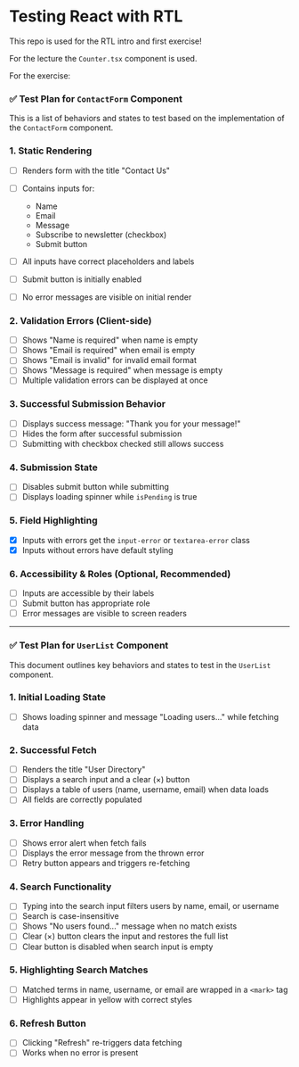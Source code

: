 # Testing React with RTL

This repo is used for the RTL intro and first exercise!

For the lecture the `Counter.tsx` component is used.

For the exercise:

### ✅ Test Plan for `ContactForm` Component

This is a list of behaviors and states to test based on the implementation of the `ContactForm` component.

### 1. Static Rendering

- [ ] Renders form with the title "Contact Us"
- [ ] Contains inputs for:

  - Name
  - Email
  - Message
  - Subscribe to newsletter (checkbox)
  - Submit button

- [ ] All inputs have correct placeholders and labels
- [ ] Submit button is initially enabled
- [ ] No error messages are visible on initial render

### 2. Validation Errors (Client-side)

- [ ] Shows "Name is required" when name is empty
- [ ] Shows "Email is required" when email is empty
- [ ] Shows "Email is invalid" for invalid email format
- [ ] Shows "Message is required" when message is empty
- [ ] Multiple validation errors can be displayed at once

### 3. Successful Submission Behavior

- [ ] Displays success message: "Thank you for your message!"
- [ ] Hides the form after successful submission
- [ ] Submitting with checkbox checked still allows success

### 4. Submission State

- [ ] Disables submit button while submitting
- [ ] Displays loading spinner while `isPending` is true

### 5. Field Highlighting

- [x] Inputs with errors get the `input-error` or `textarea-error` class
- [x] Inputs without errors have default styling

### 6. Accessibility & Roles (Optional, Recommended)

- [ ] Inputs are accessible by their labels
- [ ] Submit button has appropriate role
- [ ] Error messages are visible to screen readers

---

### ✅ Test Plan for `UserList` Component

This document outlines key behaviors and states to test in the `UserList` component.

### 1. Initial Loading State

- [ ] Shows loading spinner and message "Loading users..." while fetching data

### 2. Successful Fetch

- [ ] Renders the title "User Directory"
- [ ] Displays a search input and a clear (×) button
- [ ] Displays a table of users (name, username, email) when data loads
- [ ] All fields are correctly populated

### 3. Error Handling

- [ ] Shows error alert when fetch fails
- [ ] Displays the error message from the thrown error
- [ ] Retry button appears and triggers re-fetching

### 4. Search Functionality

- [ ] Typing into the search input filters users by name, email, or username
- [ ] Search is case-insensitive
- [ ] Shows "No users found..." message when no match exists
- [ ] Clear (×) button clears the input and restores the full list
- [ ] Clear button is disabled when search input is empty

### 5. Highlighting Search Matches

- [ ] Matched terms in name, username, or email are wrapped in a `<mark>` tag
- [ ] Highlights appear in yellow with correct styles

### 6. Refresh Button

- [ ] Clicking "Refresh" re-triggers data fetching
- [ ] Works when no error is present
